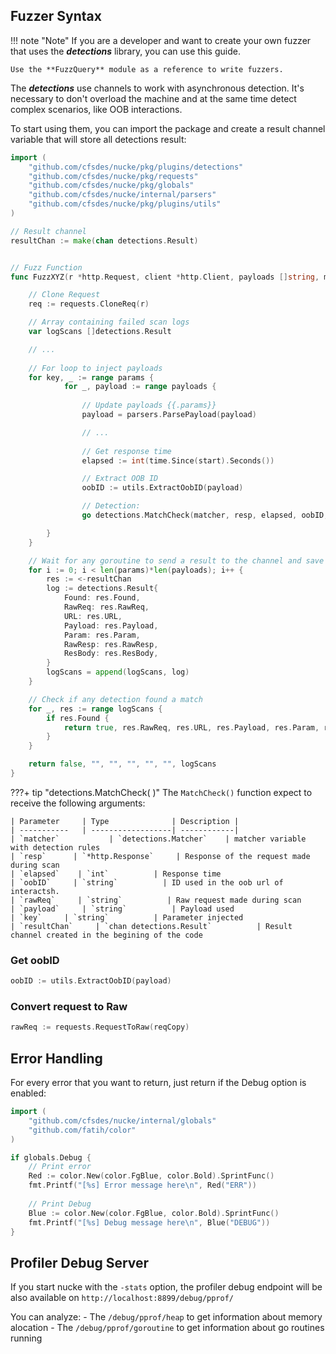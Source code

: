 ## Fuzzer Syntax


!!! note "Note"
    If you are a developer and want to create your own fuzzer that uses the ***detections*** library, you can use this guide.

    Use the **FuzzQuery** module as a reference to write fuzzers.


The ***detections*** use channels to work with asynchronous detection. It's necessary to don't overload the machine and at the same time detect complex scenarios, like OOB interactions.

To start using them, you can import the package and create a result channel variable that will store all detections result:
```go
import (
    "github.com/cfsdes/nucke/pkg/plugins/detections"
    "github.com/cfsdes/nucke/pkg/requests"
    "github.com/cfsdes/nucke/pkg/globals"
    "github.com/cfsdes/nucke/internal/parsers"
    "github.com/cfsdes/nucke/pkg/plugins/utils"
)

// Result channel
resultChan := make(chan detections.Result)


// Fuzz Function
func FuzzXYZ(r *http.Request, client *http.Client, payloads []string, matcher detections.Matcher) (bool, string, string, string, string, string) {

    // Clone Request
    req := requests.CloneReq(r)

    // Array containing failed scan logs
    var logScans []detections.Result

    // ...
    
    // For loop to inject payloads
    for key, _ := range params {
            for _, payload := range payloads {
                
                // Update payloads {{.params}}
                payload = parsers.ParsePayload(payload)

                // ...
                
                // Get response time
                elapsed := int(time.Since(start).Seconds())

                // Extract OOB ID
                oobID := utils.ExtractOobID(payload)

                // Detection:
                go detections.MatchCheck(matcher, resp, elapsed, oobID, rawReq, payload, key, resultChan)

        }
    }

    // Wait for any goroutine to send a result to the channel and save in log array
    for i := 0; i < len(params)*len(payloads); i++ {
        res := <-resultChan
        log := detections.Result{
            Found: res.Found,
            RawReq: res.RawReq,
            URL: res.URL,
            Payload: res.Payload,
            Param: res.Param,
            RawResp: res.RawResp,
            ResBody: res.ResBody,
        }
        logScans = append(logScans, log)
    }

    // Check if any detection found a match
    for _, res := range logScans {
		if res.Found {
			return true, res.RawReq, res.URL, res.Payload, res.Param, res.RawResp, logScans
		}
	}

    return false, "", "", "", "", "", logScans
}
```

???+ tip "detections.MatchCheck( )"
    The `MatchCheck()` function expect to receive the following arguments:
    
    | Parameter     | Type              | Description |
    | -----------   | ------------------| ------------|
    | `matcher`           | `detections.Matcher`    | matcher variable with detection rules
    | `resp`      | `*http.Response`     | Response of the request made during scan
    | `elapsed`    | `int`          | Response time
    | `oobID`     | `string`          | ID used in the oob url of interactsh.
    | `rawReq`     | `string`          | Raw request made during scan
    | `payload`     | `string`          | Payload used
    | `key`     | `string`          | Parameter injected
    | `resultChan`     | `chan detections.Result`          | Result channel created in the begining of the code

### Get oobID
```go
oobID := utils.ExtractOobID(payload)
```

### Convert request to Raw
```go
rawReq := requests.RequestToRaw(reqCopy)
```

## Error Handling

For every error that you want to return, just return if the Debug option is enabled:

```go
import (
    "github.com/cfsdes/nucke/internal/globals"
    "github.com/fatih/color"
)

if globals.Debug {
    // Print error
    Red := color.New(color.FgBlue, color.Bold).SprintFunc()
    fmt.Printf("[%s] Error message here\n", Red("ERR"))
    
    // Print Debug
    Blue := color.New(color.FgBlue, color.Bold).SprintFunc()
    fmt.Printf("[%s] Debug message here\n", Blue("DEBUG"))
}
```


## Profiler Debug Server

If you start nucke with the `-stats` option, the profiler debug endpoint will be also available on `http://localhost:8899/debug/pprof/`

You can analyze:
    - The `/debug/pprof/heap` to get information about memory alocation
    - The `/debug/pprof/goroutine` to get information about go routines running
